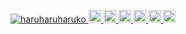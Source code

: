 <p align="left"> 
  <a href="https://github.com/haruharuharuko/haruharuharuko/">
    <img src="https://komarev.com/ghpvc/?username=haruharuharuko" alt="haruharuharuko" />
  </a>
  <a href="http://twitter.com/haruharuharuko">
    <img height="20" src="https://img.shields.io/twitter/follow/haruharuharuko?label=Twitter&logo=twitter&style=flat" />
  </a>
  <a href="https://github.com/haruharuharuko">
    <img height="20" src="https://img.shields.io/github/followers/haruharuharuko?label=follow&logo=github&style=flat" />
  </a>
  <a href="https://www.reddit.com/user/haruharuharuko">
    <img height="20" src="https://img.shields.io/reddit/user-karma/combined/haruharuharuko?label=Reddit&logo=reddit&style=flat" />
  </a>
  <a href="https://stackoverflow.com/users/5720201/haruharuharuko">
    <img height="20" src="https://img.shields.io/stackexchange/stackoverflow/r/5720201?label=StackOverflow&logo=stack-overflow&style=flat" />
  </a>
  <a href="http://qiita.com/haruharuharuko">
    <img height="20" src="https://qiita-badge.apiapi.app/s/haruharuharuko/posts.svg" />
  </a>
  <//qiita.com/haruharuharuko">
    <img height="20" src="https://qiita-badge.apiapi.app/s/haruharuharuko/contributions.svg" />
  </a>
</p>
